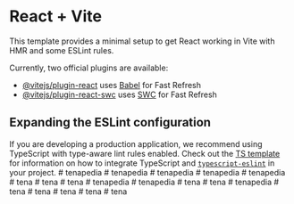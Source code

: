# React + Vite

This template provides a minimal setup to get React working in Vite with HMR and some ESLint rules.

Currently, two official plugins are available:

- [@vitejs/plugin-react](https://github.com/vitejs/vite-plugin-react/blob/main/packages/plugin-react) uses [Babel](https://babeljs.io/) for Fast Refresh
- [@vitejs/plugin-react-swc](https://github.com/vitejs/vite-plugin-react/blob/main/packages/plugin-react-swc) uses [SWC](https://swc.rs/) for Fast Refresh

## Expanding the ESLint configuration

If you are developing a production application, we recommend using TypeScript with type-aware lint rules enabled. Check out the [TS template](https://github.com/vitejs/vite/tree/main/packages/create-vite/template-react-ts) for information on how to integrate TypeScript and [`typescript-eslint`](https://typescript-eslint.io) in your project.
#   t e n a p e d i a  
 #   t e n a p e d i a  
 #   t e n a p e d i a  
 #   t e n a p e d i a  
 #   t e n a p e d i a  
 #   t e n a  
 #   t e n a  
 #   t e n a  
 #   t e n a p e d i a  
 #   t e n a p e d i a  
 #   t e n a  
 #   t e n a  
 #   t e n a p e d i a  
 #   t e n a  
 #   t e n a  
 #   t e n a  
 #   t e n a  
 #   t e n a  
 